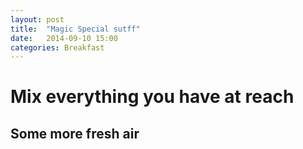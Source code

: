 ```yaml
---
layout: post
title:  "Magic Special sutff"
date:   2014-09-10 15:00
categories: Breakfast
---
```


# Mix everything you have at reach
## Some more fresh air